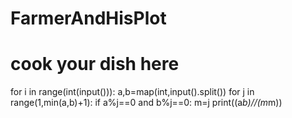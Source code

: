 # FarmerAndHisPlot
# cook your dish here
for i in range(int(input())):
    a,b=map(int,input().split())
    for j in range(1,min(a,b)+1): 
        if a%j==0 and b%j==0:
            m=j 
    print((a*b)//(m*m))
